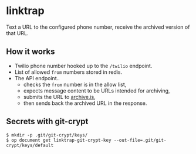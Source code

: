 # linktrap

Text a URL to the configured phone number, receive the archived version of that URL.

## How it works

- Twilio phone number hooked up to the `/twilio` endpoint.
- List of allowed `from` numbers stored in redis.
- The API endpoint..
  - checks the `from` number is in the allow list,
  - expects message content to be URLs intended for archiving,
  - submits the URL to [archive.is](https://archive.is),
  - then sends back the archived URL in the response.

## Secrets with git-crypt

```
$ mkdir -p .git/git-crypt/keys/
$ op document get linktrap-git-crypt-key --out-file=.git/git-crypt/keys/default
```